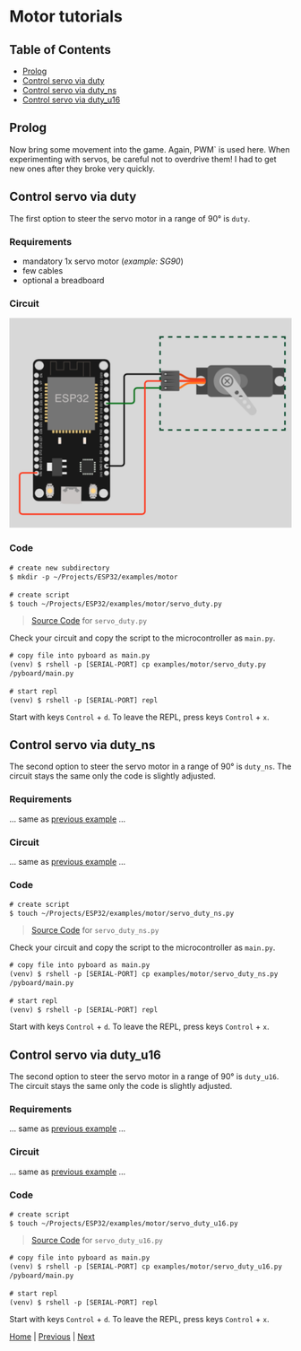 # Motor tutorials

## Table of Contents

- [Prolog](#prolog)
- [Control servo via duty](#control-servo-via-duty)
- [Control servo via duty_ns](#control-servo-via-dutyns)
- [Control servo via duty_u16](#control-servo-via-dutyu16)

## Prolog

Now bring some movement into the game. Again, PWM` is used here. When experimenting with servos, be careful not to overdrive them! I had to get new ones after they broke very quickly.

## Control servo via duty

The first option to steer the servo motor in a range of 90° is `duty`.

### Requirements

- mandatory 1x servo motor (_example: SG90_)
- few cables 
- optional a breadboard

### Circuit

![011_circuit_diagram_servo_motor.png](../images/examples/011_circuit_diagram_servo_motor.png)

### Code

```shell
# create new subdirectory
$ mkdir -p ~/Projects/ESP32/examples/motor

# create script
$ touch ~/Projects/ESP32/examples/motor/servo_duty.py
```

> [Source Code](../examples/motor/servo_duty.py) for `servo_duty.py`

Check your circuit and copy the script to the microcontroller as `main.py`.

```shell
# copy file into pyboard as main.py
(venv) $ rshell -p [SERIAL-PORT] cp examples/motor/servo_duty.py /pyboard/main.py

# start repl
(venv) $ rshell -p [SERIAL-PORT] repl
```

Start with keys `Control` + `d`. To leave the REPL, press keys `Control` + `x`.

## Control servo via duty_ns

The second option to steer the servo motor in a range of 90° is `duty_ns`. The circuit stays the same only the code is slightly adjusted.

### Requirements

... same as [previous example](#requirements) ...

### Circuit

... same as [previous example](#circuit) ...

### Code

```shell
# create script
$ touch ~/Projects/ESP32/examples/motor/servo_duty_ns.py
```

> [Source Code](../examples/motor/servo_duty_ns.py) for `servo_duty_ns.py`

Check your circuit and copy the script to the microcontroller as `main.py`.

```shell
# copy file into pyboard as main.py
(venv) $ rshell -p [SERIAL-PORT] cp examples/motor/servo_duty_ns.py /pyboard/main.py

# start repl
(venv) $ rshell -p [SERIAL-PORT] repl
```

Start with keys `Control` + `d`. To leave the REPL, press keys `Control` + `x`.

## Control servo via duty_u16

The second option to steer the servo motor in a range of 90° is `duty_u16`. The circuit stays the same only the code is slightly adjusted.

### Requirements

... same as [previous example](#requirements) ...

### Circuit

... same as [previous example](#circuit) ...

### Code

```shell
# create script
$ touch ~/Projects/ESP32/examples/motor/servo_duty_u16.py
```

> [Source Code](../examples/motor/servo_duty_u16.py) for `servo_duty_u16.py`

```shell
# copy file into pyboard as main.py
(venv) $ rshell -p [SERIAL-PORT] cp examples/motor/servo_duty_u16.py /pyboard/main.py

# start repl
(venv) $ rshell -p [SERIAL-PORT] repl
```

Start with keys `Control` + `d`. To leave the REPL, press keys `Control` + `x`.

[Home](https://github.com/Lupin3000/ESP) | [Previous](./010_sound_tutorials.md) | [Next](./012_neopixel_tutorials.md)
